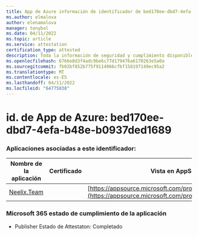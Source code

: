 ```yaml
---
title: App de Azure información de identificador de bed170ee-dbd7-4efa-b48e-b0937ded1689
ms.author: elmalova
author: elenamalova
manager: tonybal
ms.date: 04/11/2022
ms.topic: article
ms.service: attestation
certification_type: attested
description: Toda la información de seguridad y cumplimiento disponible para bed170ee-dbd7-4efa-b48e-b0937ded1689.
ms.openlocfilehash: 6766e8d3f4adc9be6c77d179476a6170263e5a0a
ms.sourcegitcommit: fb02bf852b775f9114966cfbf158197149ec95a2
ms.translationtype: MT
ms.contentlocale: es-ES
ms.lasthandoff: 04/11/2022
ms.locfileid: "64775838"
---
```

# <a name="azure-app-id-bed170ee-dbd7-4efa-b48e-b0937ded1689"></a>id. de App de Azure: bed170ee-dbd7-4efa-b48e-b0937ded1689


### <a name="apps-associated-with-this-id"></a>Aplicaciones asociadas a este identificador:
| **Nombre de la aplicación** | **Certificado** | **Vista en AppSource** |
|--------------|---------------|-----------------------|
| [Neelix.Team](../forward/WA200003047.md) |  | [https://appsource.microsoft.com/product/office/WA200003047](https://appsource.microsoft.com/product/office/WA200003047) |

### <a name="microsoft-365-app-compliance-status"></a>Microsoft 365 estado de cumplimiento de la aplicación
- Publisher Estado de Attestaton: Completado
